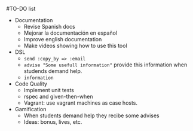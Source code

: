 
#TO-DO list

* Documentation
    * Revise Spanish docs
    * Mejorar la documentación en español
    * Improve english documentation
    * Make videos showing how to use this tool
* DSL
    * `send :copy_by => :email`
    * `advise "Some usefull information"` provide this information when studends demand help.
    * `information`
* Code Quality
    * Implement unit tests
    * rspec and given-then-when
    * Vagrant: use vagrant machines as case hosts.
* Gamification
    * When students demand help they recibe some advises 
    * Ideas: bonus, lives, etc.
